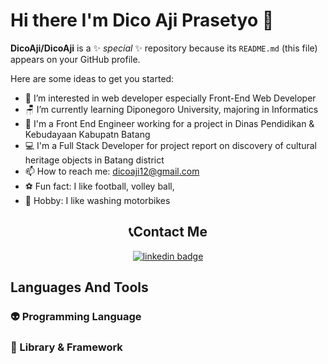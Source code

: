 # Hi there I'm Dico Aji Prasetyo 👋


**DicoAji/DicoAji** is a ✨ _special_ ✨ repository because its `README.md` (this file) appears on your GitHub profile.

Here are some ideas to get you started:

- 👀 I’m interested in web developer especially Front-End Web Developer
- 🪑 I’m currently learning Diponegoro University, majoring in Informatics
- 🏢 I'm a Front End Engineer working for a project in Dinas Pendidikan & Kebudayaan Kabupatn Batang
- 💻 I'm a Full Stack Developer for project report on discovery of cultural heritage objects in Batang district
- 📫 How to reach me: dicoaji12@gmail.com
- ⚽ Fun fact: I like football, volley ball,
- 💙 Hobby: I like washing motorbikes


<h2 align="center">📞Contact Me</h2>
<p align="center">
        <a href="https://www.linkedin.com/in/dico-aji-prasetyo-154318223/"><img src="https://img.shields.io/badge/-Dico%20Aji%20Prasetyo-0077B5?style=flat&logo=Linkedin&logoColor=white" alt="linkedin badge"/></a>
        
</p>

## Languages And Tools

### 👽 Programming Language


### 🎁 Library & Framework

